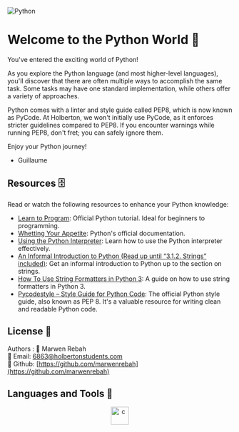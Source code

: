 ![Python](https://media.licdn.com/dms/image/D5612AQHyM_pEvNsJyQ/article-cover_image-shrink_600_2000/0/1669055868330?e=2147483647&v=beta&t=8kWfhPJtrA0e6ivxDti8afRR01nHa1hMrXnJJKyex6U)
# Welcome to the Python World 🐍

You've entered the exciting world of Python!

As you explore the Python language (and most higher-level languages), you'll discover that there are often multiple ways to accomplish the same task. Some tasks may have one standard implementation, while others offer a variety of approaches.

Python comes with a linter and style guide called PEP8, which is now known as PyCode. At Holberton, we won't initially use PyCode, as it enforces stricter guidelines compared to PEP8. If you encounter warnings while running PEP8, don't fret; you can safely ignore them.

Enjoy your Python journey!
- Guillaume


## Resources 🗄️
Read or watch the following resources to enhance your Python knowledge:

- [Learn to Program](https://docs.python.org/3/tutorial/index.html): Official Python tutorial. Ideal for beginners to programming.
- [Whetting Your Appetite](https://docs.python.org/3/): Python's official documentation.
- [Using the Python Interpreter](https://docs.python.org/3/tutorial/interpreter.html): Learn how to use the Python interpreter effectively.
- [An Informal Introduction to Python (Read up until “3.1.2. Strings” included)](https://docs.python.org/3/tutorial/introduction.html): Get an informal introduction to Python up to the section on strings.
- [How To Use String Formatters in Python 3](https://realpython.com/python-f-strings/#f-strings-a-new-and-improved-way-to-format-strings-in-python): A guide on how to use string formatters in Python 3.
- [Pycodestyle – Style Guide for Python Code](https://www.python.org/dev/peps/pep-0008/): The official Python style guide, also known as PEP 8. It's a valuable resource for writing clean and readable Python code.

## License 👥
Authors :
🚀 Marwen Rebah<br>
📧 Email: 6863@holbertonstudents.com<br>
👻 Github: [https://github.com/marwenrebah](https://github.com/marwenrebah)<br>

## Languages and Tools :toolbox: 

<p align="center">
  <a href="https://www.python.org/" target="_blank" rel="noreferrer">
    <img src="https://upload.wikimedia.org/wikipedia/commons/thumb/0/0a/Python.svg/640px-Python.svg.png" alt="c" width="40" height="40"/> 
</a>
</p>
